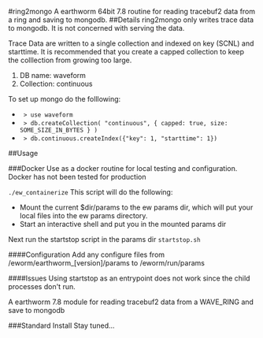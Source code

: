 #ring2mongo
A earthworm 64bit 7.8 routine for reading tracebuf2 data from a ring and saving to mongodb. 
##Details
ring2mongo only writes trace data to mongodb. It is not concerned with serving the data. 

Trace Data are written to a single collection and indexed on key (SCNL) and starttime. It is recommended that you create a capped collection to keep the colllection from growing too large.
1) DB name: waveform
2) Collection: continuous

To set up mongo do the folllowing:
* <code> > use waveform </code>
* <code> > db.createCollection( "continuous", { capped: true, size: SOME_SIZE_IN_BYTES } ) </code>
* <code> > db.continuous.createIndex({"key": 1, "starttime": 1}) </code>



##Usage 

###Docker
Use as a docker routine for local testing and configuration. Docker has not been tested for production

<code>./ew_containerize</code>
This script will do the following: 
* Mount the current $dir/params to the ew params dir, which will put your local files into the ew params directory.
* Start an interactive shell and put you in the mounted params dir

Next run the startstop script in the params dir
<code>startstop.sh</code>

####Configuration
Add any configure files from /eworm/earthworm_[version]/params to /eworm/run/params

####Issues
Using startstop as an entrypoint does not work since the child processes don't run.

A earthworm 7.8 module for reading tracebuf2 data from a WAVE_RING and save to mongodb

###Standard Install
Stay tuned...
